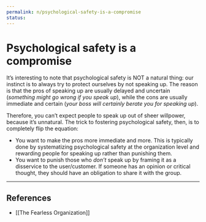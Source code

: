 ```yaml
---
permalink: n/psychological-safety-is-a-compromise
status: 
---
```

# Psychological safety is a compromise

It’s interesting to note that psychological safety is NOT a natural thing: our instinct is to always try to protect ourselves by not speaking up. The reason is that the pros of speaking up are usually delayed and uncertain (_something might go wrong if you speak up_), while the cons are usually immediate and certain (_your boss will certainly berate you for speaking up_).

Therefore, you can’t expect people to speak up out of sheer willpower, because it’s unnatural. The trick to fostering psychological safety, then, is to completely flip the equation:

- You want to make the pros more immediate and more. This is typically done by systematizing psychological safety at the organization level and rewarding people for speaking up rather than punishing them.
- You want to punish those who _don’t_ speak up by framing it as a disservice to the user/customer. If someone has an opinion or critical thought, they should have an obligation to share it with the group.

---

## References

- [[The Fearless Organization]]
